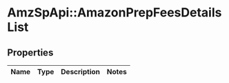 # AmzSpApi::AmazonPrepFeesDetailsList

## Properties
Name | Type | Description | Notes
------------ | ------------- | ------------- | -------------

